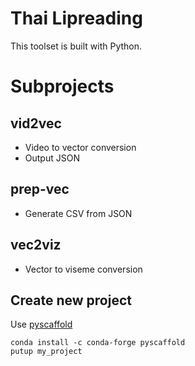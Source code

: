 # Thai Lipreading
This toolset is built with Python.

# Subprojects

## vid2vec
- Video to vector conversion
- Output JSON

## prep-vec
- Generate CSV from JSON 

## vec2viz
- Vector to viseme conversion

## Create new project
Use [pyscaffold](https://pypi.org/project/PyScaffold/)
```
conda install -c conda-forge pyscaffold
putup my_project
```